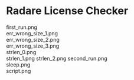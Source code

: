 # Radare License Checker

first_run.png         
err_wrong_size_1.png  
err_wrong_size_2.png  
err_wrong_size_3.png  
strlen_0.png  
strlen_1.png
strlen_2.png
second_run.png  
sleep.png     
script.png      
